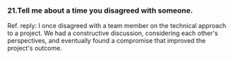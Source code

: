 ### 21.Tell me about a time you disagreed with someone.
Ref. reply: I once disagreed with a team member on the technical approach to a project. We had a constructive discussion, considering each other's perspectives, and eventually found a compromise that improved the project's outcome.
